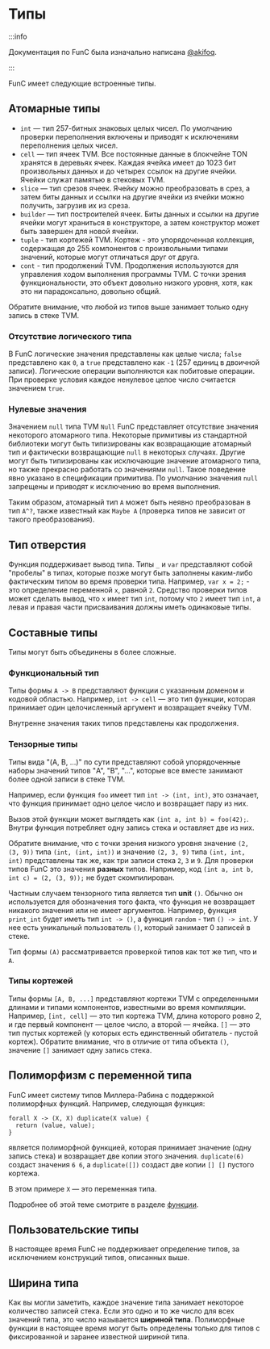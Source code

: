 # Типы

:::info

Документация по FunC была изначально написана [@akifoq](https://github.com/akifoq).

:::

FunC имеет следующие встроенные типы.

## Атомарные типы

- `int` — тип 257-битных знаковых целых чисел. По умолчанию проверки переполнения включены и приводят к исключениям переполнения целых чисел.
- `cell` — тип ячеек TVM. Все постоянные данные в блокчейне TON хранятся в деревьях ячеек. Каждая ячейка имеет до 1023 бит произвольных данных и до четырех ссылок на другие ячейки. Ячейки служат памятью в стековых TVM.
- `slice` — тип срезов ячеек. Ячейку можно преобразовать в срез, а затем биты данных и ссылки на другие ячейки из ячейки можно получить, загрузив их из среза.
- `builder` — тип построителей ячеек. Биты данных и ссылки на другие ячейки могут храниться в конструкторе, а затем конструктор может быть завершен для новой ячейки.
- `tuple` - тип кортежей TVM. Кортеж - это упорядоченная коллекция, содержащая до 255 компонентов с произвольными типами значений, которые могут отличаться друг от друга.
- `cont` - тип продолжений TVM. Продолжения используются для управления ходом выполнения программы TVM. С точки зрения функциональности, это объект довольно низкого уровня, хотя, как это ни парадоксально, довольно общий.

Обратите внимание, что любой из типов выше занимает только одну запись в стеке TVM.

### Отсутствие логического типа

В FunC логические значения представлены как целые числа; `false` представлено как `0`, а `true` представлено как `-1` (257 единиц в двоичной записи). Логические операции выполняются как побитовые операции. При проверке условия каждое ненулевое целое число считается значением `true`.

### Нулевые значения

Значением `null` типа TVM `Null` FunC представляет отсутствие значения некоторого атомарного типа. Некоторые примитивы из стандартной библиотеки могут быть типизированы как возвращающие атомарный тип и фактически возвращающие `null` в некоторых случаях. Другие могут быть типизированы как исключающие значение атомарного типа, но также прекрасно работать со значениями `null`. Такое поведение явно указано в спецификации примитива. По умолчанию значения `null` запрещены и приводят к исключению во время выполнения.

Таким образом, атомарный тип `A` может быть неявно преобразован в тип `A^?`, также известный как `Maybe A` (проверка типов не зависит от такого преобразования).

## Тип отверстия

Функция поддерживает вывод типа. Типы `_` и `var` представляют собой "пробелы" в типах, которые позже могут быть заполнены каким-либо фактическим типом во время проверки типа. Например, `var x = 2;` - это определение переменной `x`, равной `2`. Средство проверки типов может сделать вывод, что `x` имеет тип `int`, потому что `2` имеет тип `int`, а левая и правая части присваивания должны иметь одинаковые типы.

## Составные типы

Типы могут быть объединены в более сложные.

### Функциональный тип

Типы формы `A -> B` представляют функции с указанным доменом и кодовой областью. Например, `int -> cell` — это тип функции, которая принимает один целочисленный аргумент и возвращает ячейку TVM.

Внутренне значения таких типов представлены как продолжения.

### Тензорные типы

Типы вида "(A, B, ...)" по сути представляют собой упорядоченные наборы значений типов "A", "B", "...", которые все вместе занимают более одной записи в стеке TVM.

Например, если функция `foo` имеет тип `int -> (int, int)`, это означает, что функция принимает одно целое число и возвращает пару из них.

Вызов этой функции может выглядеть как `(int a, int b) = foo(42);`. Внутри функция потребляет одну запись стека и оставляет две из них.

Обратите внимание, что с точки зрения низкого уровня значение `(2, (3, 9))` типа `(int, (int, int))` и значение `(2, 3, 9)` типа `(int, int, int)` представлены так же, как три записи стека `2`, `3` и `9`. Для проверки типов FunC это значения **разных** типов. Например, код `(int a, int b, int c) = (2, (3, 9));` не будет скомпилирован.

Частным случаем тензорного типа является тип **unit** `()`. Обычно он используется для обозначения того факта, что функция не возвращает никакого значения или не имеет аргументов. Например, функция `print_int` будет иметь тип `int -> ()`, а функция `random` - тип `() -> int`. У нее есть уникальный пользователь `()`, который занимает 0 записей в стеке.

Тип формы `(A)` рассматривается проверкой типов как тот же тип, что и `A`.

### Типы кортежей

Типы формы `[A, B, ...]` представляют кортежи TVM с определенными длинами и типами компонентов, известными во время компиляции. Например, `[int, cell]` — это тип кортежа TVM, длина которого ровно 2, и где первый компонент — целое число, а второй — ячейка. `[]` — это тип пустых кортежей (у которых есть единственный обитатель - пустой кортеж). Обратите внимание, что в отличие от типа объекта `()`, значение `[]` занимает одну запись стека.

## Полиморфизм с переменной типа

FunC имеет систему типов Миллера-Рабина с поддержкой полиморфных функций. Например, следующая функция:

```func
forall X -> (X, X) duplicate(X value) {
  return (value, value);
}
```

является полиморфной функцией, которая принимает значение (одну запись стека) и возвращает две копии этого значения. `duplicate(6)` создаст значения `6 6`, а `duplicate([])` создаст две копии `[] []` пустого кортежа.

В этом примере `X` — это переменная типа.

Подробнее об этой теме смотрите в разделе [функции](/v3/documentation/smart-contracts/func/docs/functions#polymorphism-with-forall).

## Пользовательские типы

В настоящее время FunC не поддерживает определение типов, за исключением конструкций типов, описанных выше.

## Ширина типа

Как вы могли заметить, каждое значение типа занимает некоторое количество записей стека. Если это одно и то же число для всех значений типа, это число называется **шириной типа**. Полиморфные функции в настоящее время могут быть определены только для типов с фиксированной и заранее известной шириной типа.
